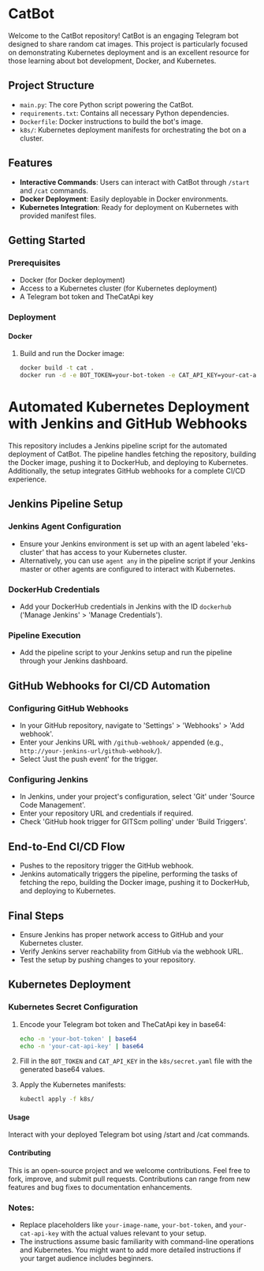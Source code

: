 # CatBot

Welcome to the CatBot repository! CatBot is an engaging Telegram bot designed to share random cat images. This project is particularly focused on demonstrating Kubernetes deployment and is an excellent resource for those learning about bot development, Docker, and Kubernetes.

## Project Structure

- `main.py`: The core Python script powering the CatBot.
- `requirements.txt`: Contains all necessary Python dependencies.
- `Dockerfile`: Docker instructions to build the bot's image.
- `k8s/`: Kubernetes deployment manifests for orchestrating the bot on a cluster.

## Features

- **Interactive Commands**: Users can interact with CatBot through `/start` and `/cat` commands.
- **Docker Deployment**: Easily deployable in Docker environments.
- **Kubernetes Integration**: Ready for deployment on Kubernetes with provided manifest files.

## Getting Started

### Prerequisites

- Docker (for Docker deployment)
- Access to a Kubernetes cluster (for Kubernetes deployment)
- A Telegram bot token and TheCatApi key

### Deployment

#### Docker

1. Build and run the Docker image:
   ```bash
   docker build -t cat .
   docker run -d -e BOT_TOKEN=your-bot-token -e CAT_API_KEY=your-cat-api-key cat

# Automated Kubernetes Deployment with Jenkins and GitHub Webhooks

This repository includes a Jenkins pipeline script for the automated deployment of CatBot. The pipeline handles fetching the repository, building the Docker image, pushing it to DockerHub, and deploying to Kubernetes. Additionally, the setup integrates GitHub webhooks for a complete CI/CD experience.

## Jenkins Pipeline Setup

### Jenkins Agent Configuration

- Ensure your Jenkins environment is set up with an agent labeled 'eks-cluster' that has access to your Kubernetes cluster.
- Alternatively, you can use `agent any` in the pipeline script if your Jenkins master or other agents are configured to interact with Kubernetes.

### DockerHub Credentials

- Add your DockerHub credentials in Jenkins with the ID `dockerhub` ('Manage Jenkins' > 'Manage Credentials').

### Pipeline Execution

- Add the pipeline script to your Jenkins setup and run the pipeline through your Jenkins dashboard.

## GitHub Webhooks for CI/CD Automation

### Configuring GitHub Webhooks

- In your GitHub repository, navigate to 'Settings' > 'Webhooks' > 'Add webhook'.
- Enter your Jenkins URL with `/github-webhook/` appended (e.g., `http://your-jenkins-url/github-webhook/`).
- Select 'Just the push event' for the trigger.

### Configuring Jenkins

- In Jenkins, under your project's configuration, select 'Git' under 'Source Code Management'.
- Enter your repository URL and credentials if required.
- Check 'GitHub hook trigger for GITScm polling' under 'Build Triggers'.

## End-to-End CI/CD Flow

- Pushes to the repository trigger the GitHub webhook.
- Jenkins automatically triggers the pipeline, performing the tasks of fetching the repo, building the Docker image, pushing it to DockerHub, and deploying to Kubernetes.

## Final Steps

- Ensure Jenkins has proper network access to GitHub and your Kubernetes cluster.
- Verify Jenkins server reachability from GitHub via the webhook URL.
- Test the setup by pushing changes to your repository.

## Kubernetes Deployment

### Kubernetes Secret Configuration

1. Encode your Telegram bot token and TheCatApi key in base64:
    ```bash
    echo -n 'your-bot-token' | base64
    echo -n 'your-cat-api-key' | base64
    ```

2. Fill in the `BOT_TOKEN` and `CAT_API_KEY` in the `k8s/secret.yaml` file with the generated base64 values.
3. Apply the Kubernetes manifests:
    ```bash
    kubectl apply -f k8s/
    ```

#### Usage
Interact with your deployed Telegram bot using /start and /cat commands.

#### Contributing
This is an open-source project and we welcome contributions. Feel free to fork, improve, and submit pull requests. 
Contributions can range from new features and bug fixes to documentation enhancements.


### Notes:

- Replace placeholders like `your-image-name`, `your-bot-token`, and `your-cat-api-key` with the actual values relevant to your setup.
- The instructions assume basic familiarity with command-line operations and Kubernetes. You might want to add more detailed instructions if your target audience includes beginners.

